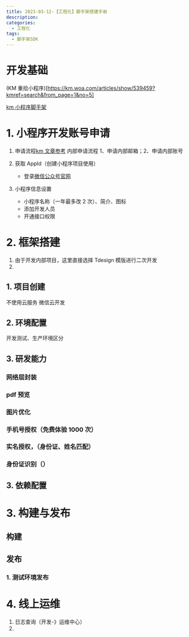 ```yaml
---
title: 2023-03-12-【工程化】脚手架搭建手册
description:
categories:
  - 工程化
tags:
  - 脚手架SDK
---
```


# 开发基础

(KM 重拾小程序)[https://km.woa.com/articles/show/539459?kmref=search&from_page=1&no=5]

[km 小程序脚手架](https://km.woa.com/articles/show/558607?kmref=search&from_page=1&no=1)

# 1. 小程序开发账号申请

1. 申请流程[km 文章参考](https://km.woa.com/articles/show/351399?kmref=search&from_page=1&no=1)
   内部申请流程 1、申请内部邮箱；2、申请内部账号
2. 获取 AppId（创建小程序项目使用）

   - 登录[微信公众号官网](https://mp.weixin.qq.com/)

3. 小程序信息设置
   - 小程序名称（一年最多改 2 次）、简介、图标
   - 添加开发人员
   - 开通接口权限

# 2. 框架搭建

1. 由于开发内部项目，这里直接选择 Tdesign 模版进行二次开发
2.

## 1. 项目创建

不使用云服务
微信云开发

## 2. 环境配置

开发测试、生产环境区分

## 3. 研发能力

### 网络层封装

### pdf 预览

### 图片优化

### 手机号授权（免费体验 1000 次）

### 实名授权，（身份证、姓名匹配）

### 身份证识别（）

## 3. 依赖配置

# 3. 构建与发布

## 构建

## 发布

### 1. 测试环境发布

# 4. 线上运维

1. 日志查询（开发-》运维中心）
2.
